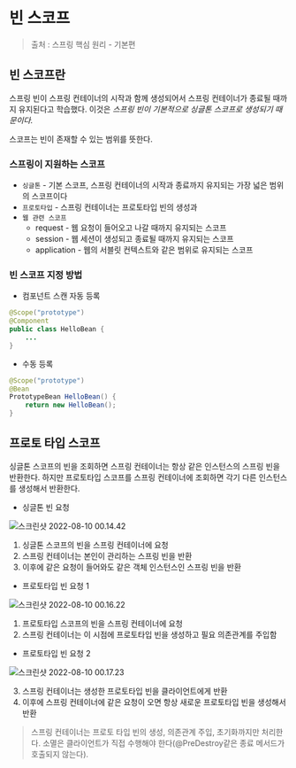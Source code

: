 # 빈 스코프

> 출처 : 스프링 핵심 원리 - 기본편



## 빈 스코프란

스프링 빈이 스프링 컨테이너의 시작과 함께 생성되어서 스프링 컨테이너가 종료될 때까지 유지된다고 학습했다. 이것은 *스프링 빈이 기본적으로 싱글톤 스코프로 생성되기 때문이다.*

스코프는 빈이 존재할 수 있는 범위를 뜻한다.



### 스프링이 지원하는 스코프

- `싱글톤` - 기본 스코프, 스프링 컨테이너의 시작과 종료까지 유지되는 가장 넓은 범위의 스코프이다
- `프로토타입` - 스프링 컨테이너는 프로토타입 빈의 생성과 
- `웹 관련 스코프` 
  - request - 웹 요청이 들어오고 나갈 때까지 유지되는 스코프
  - session - 웹 세션이 생성되고 종료될 때까지 유지되는 스코프 
  - application - 웹의 서블릿 컨텍스트와 같은 범위로 유지되는 스코프



### 빈 스코프 지정 방법

- 컴포넌트 스캔 자동 등록

```java
@Scope("prototype")
@Component
public class HelloBean {
    ...
}
```

- 수동 등록

```java
@Scope("prototype")
@Bean
PrototypeBean HelloBean() {
    return new HelloBean();
}
```



## 프로토 타입 스코프

싱글톤 스코프의 빈을 조회하면 스프링 컨테이너는 항상 같은 인스턴스의 스프링 빈을 반환한다. 하지만 프로토타입 스코프를 스프링 컨테이너에 조회하면 각기 다른 인스턴스를 생성해서 반환한다.

- 싱글톤 빈 요청

![스크린샷 2022-08-10 00.14.42](https://tva1.sinaimg.cn/large/e6c9d24egy1h50x70beprj212w0koabu.jpg)

1. 싱글톤 스코프의 빈을 스프링 컨테이너에 요청
2. 스프링 컨테이너는 본인이 관리하는 스프링 빈을 반환
3. 이후에 같은 요청이 들어와도 같은 객체 인스턴스인 스프링 빈을 반환

- 프로토타입 빈 요청 1

![스크린샷 2022-08-10 00.16.22](https://tva1.sinaimg.cn/large/e6c9d24egy1h50x8osshmj21320kuq4s.jpg)

1. 프로토타입 스코프의 빈을 스프링 컨테이너에 요청
1. 스프링 컨테이너는 이 시점에 프로토타입 빈을 생성하고 필요 의존관계를 주입함



- 프로토타입 빈 요청 2

![스크린샷 2022-08-10 00.17.23](https://tva1.sinaimg.cn/large/e6c9d24egy1h50x9rj2szj21340kuq4w.jpg)

3. 스프링 컨테이너는 생성한 프로토타입 빈을 클라이언트에게 반환
4. 이후에 스프링 컨테이너에 같은 요청이 오면 항상 새로운 프로토타입 빈을 생성해서 반환



> 스프링 컨테이너는 프로토 타입 빈의 생성, 의존관계 주입, 초기화까지만 처리한다. 소멸은 클라이언트가 직접 수행해야 한다(@PreDestroy같은 종료 메서드가 호출되지 않는다).

